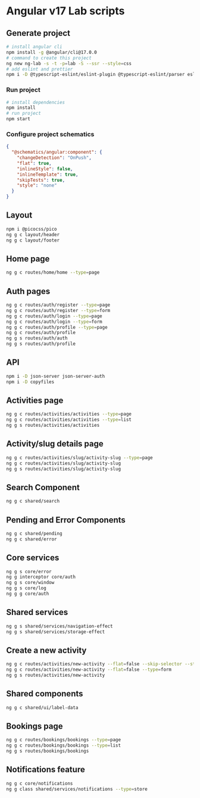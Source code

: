 # Angular v17 Lab scripts

## Generate project

```bash
# install angular cli
npm install -g @angular/cli@17.0.0
# command to create this project
ng new ng-lab -s -t -p=lab -S --ssr --style=css
# add eslint and prettier
npm i -D @typescript-eslint/eslint-plugin @typescript-eslint/parser eslint eslint-config-prettier prettier typescript npm-check-updates standard-version
```

### Run project

```bash
# install dependencies
npm install
# run project
npm start
```

### Configure project schematics

```json
{
  "@schematics/angular:component": {
    "changeDetection": "OnPush",
    "flat": true,
    "inlineStyle": false,
    "inlineTemplate": true,
    "skipTests": true,
    "style": "none"
  }
}
```

## Layout

```bash
npm i @picocss/pico
ng g c layout/header
ng g c layout/footer
```

## Home page

```bash
ng g c routes/home/home --type=page
```

## Auth pages

```bash
ng g c routes/auth/register --type=page
ng g c routes/auth/register --type=form
ng g c routes/auth/login --type=page
ng g c routes/auth/login --type=form
ng g c routes/auth/profile --type=page
ng g c routes/auth/profile
ng g s routes/auth/auth
ng g s routes/auth/profile
```

## API

```bash
npm i -D json-server json-server-auth
npm i -D copyfiles
```

## Activities page

```bash
ng g c routes/activities/activities --type=page
ng g c routes/activities/activities --type=list
ng g s routes/activities/activities
```

## Activity/slug details page

```bash
ng g c routes/activities/slug/activity-slug --type=page
ng g c routes/activities/slug/activity-slug
ng g s routes/activities/slug/activity-slug
```

## Search Component

```bash
ng g c shared/search
```

## Pending and Error Components

```bash
ng g c shared/pending
ng g c shared/error
```

## Core services

```bash
ng g s core/error
ng g interceptor core/auth
ng g s core/window
ng g s core/log
ng g g core/auth
```

## Shared services

```bash
ng g s shared/services/navigation-effect
ng g s shared/services/storage-effect
```

## Create a new activity

```bash
ng g c routes/activities/new-activity --flat=false --skip-selector --style=none --type=page
ng g c routes/activities/new-activity --flat=false --type=form
ng g s routes/activities/new-activity
```

## Shared components

```bash
ng g c shared/ui/label-data
```

## Bookings page

```bash
ng g c routes/bookings/bookings --type=page
ng g c routes/bookings/bookings --type=list
ng g s routes/bookings/bookings
```

## Notifications feature

```bash
ng g c core/notifications
ng g class shared/services/notifications --type=store
```
